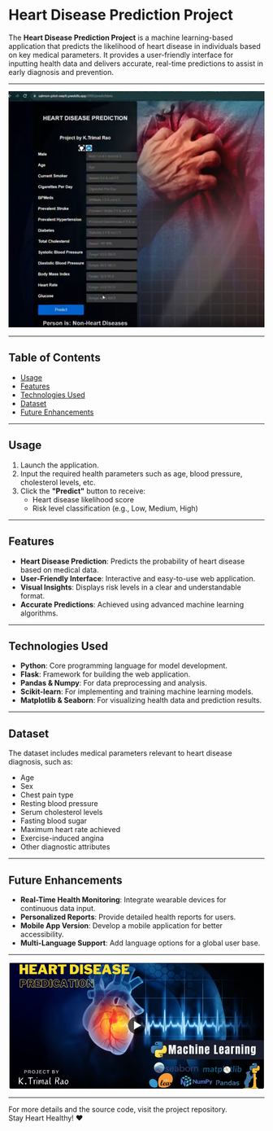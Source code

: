 # Heart Disease Prediction Project

The **Heart Disease Prediction Project** is a machine learning-based application that predicts the likelihood of heart disease in individuals based on key medical parameters. It provides a user-friendly interface for inputting health data and delivers accurate, real-time predictions to assist in early diagnosis and prevention.

---

![image alt](https://github.com/Ktrimalrao/Heart-diseases-prediction/blob/d3ad09b55ac3afae147916c569567d1c89ee002a/Screenshot%202024-12-26%20184532.png)

---

## Table of Contents
- [Usage](#usage)
- [Features](#features)
- [Technologies Used](#technologies-used)
- [Dataset](#dataset)
- [Future Enhancements](#future-enhancements)

---

## Usage
1. Launch the application.
2. Input the required health parameters such as age, blood pressure, cholesterol levels, etc.
3. Click the **"Predict"** button to receive:
   - Heart disease likelihood score
   - Risk level classification (e.g., Low, Medium, High)

---

## Features
- **Heart Disease Prediction**: Predicts the probability of heart disease based on medical data.
- **User-Friendly Interface**: Interactive and easy-to-use web application.
- **Visual Insights**: Displays risk levels in a clear and understandable format.
- **Accurate Predictions**: Achieved using advanced machine learning algorithms.

---

## Technologies Used
- **Python**: Core programming language for model development.
- **Flask**: Framework for building the web application.
- **Pandas & Numpy**: For data preprocessing and analysis.
- **Scikit-learn**: For implementing and training machine learning models.
- **Matplotlib & Seaborn**: For visualizing health data and prediction results.

---

## Dataset
The dataset includes medical parameters relevant to heart disease diagnosis, such as:
- Age
- Sex
- Chest pain type
- Resting blood pressure
- Serum cholesterol levels
- Fasting blood sugar
- Maximum heart rate achieved
- Exercise-induced angina
- Other diagnostic attributes

---

## Future Enhancements
- **Real-Time Health Monitoring**: Integrate wearable devices for continuous data input.
- **Personalized Reports**: Provide detailed health reports for users.
- **Mobile App Version**: Develop a mobile application for better accessibility.
- **Multi-Language Support**: Add language options for a global user base.

---

![image alt](https://github.com/Ktrimalrao/Heart-diseases-prediction/blob/d3ad09b55ac3afae147916c569567d1c89ee002a/Screenshot%202024-12-26%20184940.png)

---

For more details and the source code, visit the project repository.  
Stay Heart Healthy! ❤️
